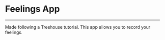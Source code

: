 # Feelings App
-----

Made following a Treehouse tutorial. This app allows you to record your feelings.
